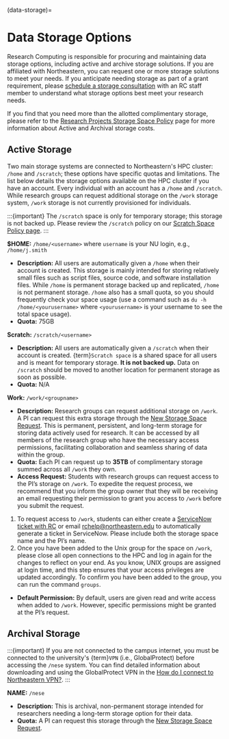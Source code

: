 (data-storage)=

# Data Storage Options

Research Computing is responsible for procuring and maintaining data storage options, including active and archive storage solutions. If you are affiliated with Northeastern, you can request one or more storage solutions to meet your needs. If you anticipate needing storage as part of a grant requirement, please [schedule a storage consultation] with an RC staff member to understand what storage options best meet your research needs.

If you find that you need more than the allotted complimentary storage, please refer to the [Research Projects Storage Space Policy] page for more information about Active and Archival storage costs.

## Active Storage

Two main storage systems are connected to Northeastern's HPC cluster: `/home` and `/scratch`; these options have specific quotas and limitations. The list below details the storage options available on the HPC cluster if you have an account. Every individual with an account has a `/home` and `/scratch`. While research groups can request additional storage on the `/work` storage system, `/work` storage is not currently provisioned for individuals.

:::{important}
The `/scratch` space is only for temporary storage; this storage is not backed up. Please review the `/scratch` policy on our [Scratch Space Policy page].
:::

**$HOME:** `/home/<username>` where `username` is your NU login, e.g., `/home/j.smith`
- **Description:** All users are automatically given a `/home` when their account is created. This storage is mainly intended for storing relatively small files such as script files, source code, and software installation files. While `/home` is permanent storage backed up and replicated, `/home` is not permanent storage. `/home` also has a small quota, so you should frequently check your space usage (use a command such as `du -h /home/<yourusername>` where `<yourusername>` is your username to see the total space usage). 
- **Quota:** 75GB

**Scratch:** `/scratch/<username>`
- **Description:** All users are automatically given a `/scratch` when their account is created. {term}`Scratch space` is a shared space for all users and is meant for temporary storage. **It is not backed up.** Data on `/scratch` should be moved to another location for permanent storage as soon as possible. 
- **Quota:** N/A

**Work:** `/work/<groupname>`
- **Description:** Research groups can request additional storage on `/work`. A PI can request this extra storage through the [New Storage Space Request]. This is permanent, persistent, and long-term storage for storing data actively used for research. It can be accessed by all members of the research group who have the necessary access permissions, facilitating collaboration and seamless sharing of data within the group.
- **Quota:** Each PI can request up to **35TB** of complimentary storage summed across all `/work` they own.
- **Access Request:** Students with research groups can request access to the PI’s storage on `/work`. To expedite the request process, we recommend that you inform the group owner that they will be receiving an email requesting their permission to grant you access to `/work` before you submit the request.

1. To request access to `/work`, students can either create a  [ServiceNow ticket with RC] or email [rchelp@northeastern.edu](mailto:rchelp%40northeastern.edu) to automatically generate a ticket in ServiceNow. Please include both the storage space name and the PI’s name.
1. Once you have been added to the Unix group for the space on `/work`, please close all open connections to the HPC and log in again for the changes to reflect on your end. As you know, UNIX groups are assigned at login time, and this step ensures that your access privileges are updated accordingly. To confirm you have been added to the group, you can run the command `groups`.
- **Default Permission:** By default, users are given read and write access when added to `/work`. However, specific permissions might be granted at the PI’s request.


##  Archival Storage

:::{important}
If you are not connected to the campus internet, you must be connected to the university's {term}`VPN` (i.e., GlobalProtect) before accessing the `/nese` system. You can find detailed information about downloading and using the GlobalProtect VPN in the [How do I connect to Northeastern VPN?].
:::

**NAME:** `/nese`
- **Description:** This is archival, non-permanent storage intended for researchers needing a long-term storage option for their data.
- **Quota:** A PI can request this storage through the [New Storage Space Request].

[How do I connect to Northeastern VPN?]: https://service.northeastern.edu/tech?id=kb_article_view&sysparm_article=KB000017951
[New Storage Space Request]: https://bit.ly/NURC-NewStorage
[OneDrive]: https://service.northeastern.edu/tech?id=kb_article&sysparm_article=KB0012764
[Scratch Space Policy page]: https://rc.northeastern.edu/policies-scratch-space-policy/
[schedule a storage consultation]: https://rc.northeastern.edu/support/gettinghelp/
[ServiceNow ticket with RC]: https://service.northeastern.edu/tech?id=sc_cat_item&sys_id=0a0bfc5adb9f1fc075892f17d4961993
[Sharepoint]: https://service.northeastern.edu/tech?id=kb_article_view&sysparm_article=KB0012695
[submitting a ticket]: https://bit.ly/NURC-Assistance
[Research Projects Storage Space Policy]: https://rc.northeastern.edu/research-projects-storage-space-policy/
